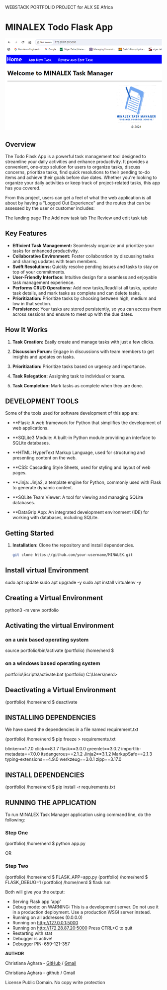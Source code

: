 WEBSTACK PORTFOLIO PROJECT for ALX SE Africa


# MINALEX Todo Flask App

![Task Manager App Logo](https://github.com/Obianuju23/MINALEX/blob/main/shots/HOMEPAGE.PNG?raw=true)

## Overview

The Todo Flask App is a powerful task management tool designed to streamline your daily activities and enhance productivity. It provides a convenient, one-stop solution for users to organize tasks, discuss concerns, prioritize tasks, find quick resolutions to their pending to-do items and achieve their goals before due dates. Whether you're looking to organize your daily activities or keep track of project-related tasks, this app has you covered.

From this project, users can get a feel of what the web application is all about by having a "Logged Out Experience" and the routes that can be assessed by the user or customer includes:

The landing page
The Add new task tab
The Review and edit task tab

## Key Features

- **Efficient Task Management:** Seamlessly organize and prioritize your tasks for enhanced productivity.
- **Collaborative Environment:** Foster collaboration by discussing tasks and sharing updates with team members.
- **Swift Resolutions:** Quickly resolve pending issues and tasks to stay on top of your commitments.
- **User-Friendly Interface:** Intuitive design for a seamless and enjoyable task management experience.
- **Performs CRUD Operations:** Add new tasks,Read/list all tasks, update task details, and mark tasks as complete and can delete tasks.
- **Prioritization:** Prioritize tasks by choosing between high, medium and low in that section.
- **Persistence:** Your tasks are stored persistently, so you can access them across sessions and ensure to meet up with the due dates.


## How It Works

1. **Task Creation:**
   Easily create and manage tasks with just a few clicks.

2. **Discussion Forum:**
   Engage in discussions with team members to get insights and updates on tasks.

3. **Prioritization:**
   Prioritize tasks based on urgency and importance.

4. **Task Relegation:**
   Assigning task to individual or teams. 

5. **Task Completion:**
   Mark tasks as complete when they are done.

## DEVELOPMENT TOOLS

Some of the tools used for software development of this app are:

 
- **Flask: A web framework for Python that simplifies the development of web applications.

- **SQLite3 Module: A built-in Python module providing an interface to SQLite databases.

- **HTML: HyperText Markup Language, used for structuring and presenting content on the web.

- **CSS: Cascading Style Sheets, used for styling and layout of web pages.

- **Jinja: Jinja2, a template engine for Python, commonly used with Flask to generate dynamic content.

- **SQLite Team Viewer: A tool for viewing and managing SQLite databases.

- **DataGrip App: An integrated development environment (IDE) for working with databases, including SQLite.


## Getting Started

1. **Installation:**
   Clone the repository and install dependencies.

   ```bash
   git clone https://github.com/your-username/MINALEX.git
   
## Install virtual Environment
sudo apt update
sudo apt upgrade -y
sudo apt install virtualenv -y

## Creating a Virtual Environment
python3 -m venv portfolio

## Activating the virtual Environment

### on a unix based operating system
source portfolio/bin/activate
(portfolio) /home/nerd $

### on a windows based operating system
portfolio\Scripts\activate.bat
(portfolio) C:\Users\nerd>

## Deactivating a Virtual Environment
(portfolio) /home/nerd $ deactivate
   
## INSTALLING DEPENDENCIES
We have saved the dependencies in a file named requirement.txt

(portfolio) /home/nerd $ pip freeze > requirements.txt

blinker==1.7.0
click==8.1.7
flask==3.0.0
greenlet==3.0.2
importlib-metadata==7.0.0
itsdangerous==2.1.2
Jinja2==3.1.2
MarkupSafe==2.1.3
typing-extensions==4.9.0
werkzeug==3.0.1
zipp==3.17.0

## INSTALL DEPENDENCIES
(portfolio) /home/nerd $ pip install -r requirements.txt

## RUNNING THE APPLICATION
To run MINALEX Task Manager application using command line, do the following:

### Step One
(portfolio) /home/nerd $ python app.py

OR

### Step Two
(portfolio) /home/nerd $ FLASK_APP=app.py
(portfolio) /home/nerd $ FLASK_DEBUG=1
(portfolio) /home/nerd $ flask run

Both will give you the output:

 * Serving Flask app 'app'
 * Debug mode: on
WARNING: This is a development server. Do not use it in a production deployment. Use a production WSGI server instead.
 * Running on all addresses (0.0.0.0)
 * Running on http://127.0.0.1:5000
 * Running on http://172.28.87.20:5000
Press CTRL+C to quit
 * Restarting with stat
 * Debugger is active!
 * Debugger PIN: 659-121-357

**AUTHOR**

Christiana Aghara - [GitHub](https://github.com/Obianuju23) / [Gmail](mailto:obianujunmoh@gmail.com)

Christiana Aghara - github / Gmail

License
Public Domain. No copy write protection
